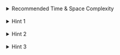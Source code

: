 <br>
<details class="hint-accordion">  
    <summary>Recommended Time & Space Complexity</summary>
    <p>
    You should aim for a solution with <code>O(n)</code> time for each function call and <code>O(t + n)</code> space, where <code>n</code> is the length of the string and <code>t</code> is the total number of nodes created in the Trie.
    </p>
</details>

<br>
<details class="hint-accordion">  
    <summary>Hint 1</summary>
    <p>
    A brute force solution would be to store each added word in a list and search linearly through the list for a word every time. This would be an <code>O(m * n)</code> solution, where <code>m</code> is the size of the list and <code>n</code> is the length of the string. Can you think of a better way? Maybe there is a tree-like data structure.
    </p>
</details>

<br>
<details class="hint-accordion">  
    <summary>Hint 2</summary>
    <p>
    We can use a Trie to implement adding and searching for words efficiently. Adding a word follows the standard Trie insertion process. However, when searching for a word containing <code>'.'</code>, which can match any character, we need a different approach. Instead of directly matching, we consider all possible characters at the position of <code>'.'</code> and recursively check the rest of the word for each possibility. How would you implement it?
    </p>
</details>

<br>
<details class="hint-accordion">  
    <summary>Hint 3</summary>
    <p>
    We traverse the word with index <code>i</code>, starting at the root of the Trie. For normal characters, we search as usual. When encountering a dot (<code>'.'</code>), we try all possible characters by recursively extending the search in each direction. If any path leads to a valid word, we return <code>true</code>; otherwise, we return <code>false</code>. Although we try all paths for a dot, the time complexity is still <code>O(n)</code> because there are at most two dots (<code>'.'</code>) in the word, making the complexity <code>O((26^2) * n)</code>.
    </p>
</details>